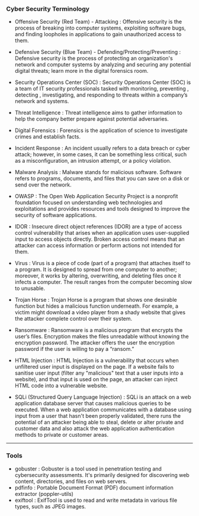<!-- https://tryhackme.com/r/resources/blog/free_path -->
<!-- https://tryhackme.com/path/outline/web -->
<!-- https://tryhackme.com/module/introduction-to-offensive-pentesting?ref=blog.tryhackme.com -->
<!-- https://tryhackme.com/r/room/ohsint?ref=blog.tryhackme.com -->


### Cyber Security Terminology

- Offensive Security (Red Team) - Attacking : Offensive security is the process of breaking into computer systems, exploiting software bugs, and finding loopholes in applications to gain unauthorized access to them.

- Defensive Security (Blue Team) - Defending/Protecting/Preventing : Defensive security is the process of protecting an organization's network and computer systems by analyzing and securing any potential digital threats; learn more in the digital forensics room.

- Security Operations Center (SOC) : Security Operations Center (SOC) is a team of IT security professionals tasked with monitoring, preventing , detecting , investigating, and responding to threats within a company’s network and systems.

- Threat Intelligence : Threat intelligence aims to gather information to help the company better prepare against potential adversaries.

- Digital Forensics : Forensics is the application of science to investigate crimes and establish facts.

- Incident Response : An incident usually refers to a data breach or cyber attack; however, in some cases, it can be something less critical, such as a misconfiguration, an intrusion attempt, or a policy violation.

- Malware Analysis : Malware stands for malicious software. Software refers to programs, documents, and files that you can save on a disk or send over the network.

- OWASP : The Open Web Application Security Project is a nonprofit foundation focused on understanding web technologies and exploitations and provides resources and tools designed to improve the security of software applications.

- IDOR : Insecure direct object references (IDOR) are a type of access control vulnerability that arises when an application uses user-supplied input to access objects directly. Broken access control means that an attacker can access information or perform actions not intended for them.

- Virus : Virus is a piece of code (part of a program) that attaches itself to a program. It is designed to spread from one computer to another; moreover, it works by altering, overwriting, and deleting files once it infects a computer. The result ranges from the computer becoming slow to unusable.

- Trojan Horse : Trojan Horse is a program that shows one desirable function but hides a malicious function underneath. For example, a victim might download a video player from a shady website that gives the attacker complete control over their system.

- Ransomware : Ransomware is a malicious program that encrypts the user’s files. Encryption makes the files unreadable without knowing the encryption password. The attacker offers the user the encryption password if the user is willing to pay a “ransom.”

- HTML Injection : HTML Injection is a vulnerability that occurs when unfiltered user input is displayed on the page. If a website fails to sanitise user input (filter any "malicious" text that a user inputs into a website), and that input is used on the page, an attacker can inject HTML code into a vulnerable website.

- SQLi (Structured Query Language Injection) : SQLi is an attack on a web application database server that causes malicious queries to be executed. When a web application communicates with a database using input from a user that hasn't been properly validated, there runs the potential of an attacker being able to steal, delete or alter private and customer data and also attack the web application authentication methods to private or customer areas.


---

### Tools

- gobuster : Gobuster is a tool used in penetration testing and cybersecurity assessments. It's primarily designed for discovering web content, directories, and files on web servers.
- pdfinfo : Portable Document Format (PDF) document information extractor (poppler-utils)
- exiftool : ExifTool is used to read and write metadata in various file types, such as JPEG images.
